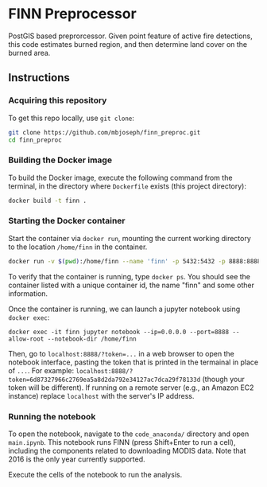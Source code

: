 # FINN Preprocessor

PostGIS based preprorcessor.  Given point feature of active fire detections, this code estimates burned region, and then determine land cover on the burned area.


## Instructions

### Acquiring this repository

To get this repo locally, use `git clone`:

```bash
git clone https://github.com/mbjoseph/finn_preproc.git
cd finn_preproc
```


### Building the Docker image

To build the Docker image, execute the following command from the terminal, in the directory where `Dockerfile` exists (this project directory):

```bash
docker build -t finn .
```

### Starting the Docker container

Start the container via `docker run`, mounting the current working directory to the location `/home/finn` in the container. 

```bash
docker run -v $(pwd):/home/finn --name 'finn' -p 5432:5432 -p 8888:8888 -d -e EARTHDATAUSER=yourusername -e EARTHDATAPW=yourpassword finn
```

To verify that the container is running, type `docker ps`. 
You should see the container listed with a unique container id, the name "finn" and some other information. 

Once the container is running, we can launch a jupyter notebook using `docker exec`: 

```
docker exec -it finn jupyter notebook --ip=0.0.0.0 --port=8888 --allow-root --notebook-dir /home/finn
```

Then, go to `localhost:8888/?token=...` in a web browser to open the notebook interface, pasting the token that is printed in the termainal in place of `...`.
For example: `localhost:8888/?token=6d87327966c2769ea5a8d2da792e34127ac7dca29f78133d` (though your token will be different). 
If running on a remote server (e.g., an Amazon EC2 instance) replace `localhost` with the server's IP address. 


### Running the notebook

To open the notebook, navigate to the `code_anaconda/` directory and open `main.ipynb`. 
This notebook runs FINN (press Shift+Enter to run a cell), including the components related to downloading MODIS data. Note that 2016 is the only year currently supported.

Execute the cells of the notebook to run the analysis.
